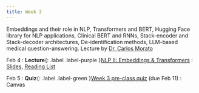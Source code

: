 ```yaml
---
title: Week 2
---
```


Embeddings and their role in NLP, Transformers and BERT, Hugging Face library for NLP applications, Clinical BERT and RNNs, Stack-encoder and Stack-decoder architectures, De-identification methods, LLM-based medical question-answering. Lecture by [Dr. Carlos Morato](https://www.linkedin.com/in/carlosmorato/) 

Feb 4
: **Lecture**{: .label .label-purple }[NLP II: Embeddings & Transformers](/AIM2/lectures/week02)
  : [Slides](#), [Reading List](/AIM2/lectures/week02)

Feb 5
: **Quiz**{: .label .label-green }[Week 3 pre-class quiz](#) (due Feb 11)
  : Canvas
